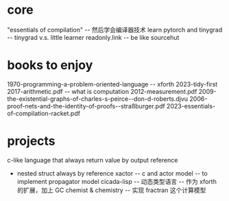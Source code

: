 # core

"essentials of compilation" -- 然后学会编译器技术
learn pytorch and tinygrad -- tinygrad v.s. little learner
readonly.link -- be like sourcehut

# books to enjoy

1970-programming-a-problem-oriented-language -- xforth
2023-tidy-first
2017-arithmetic.pdf -- what is computation
2012-measurement.pdf
2009-the-existential-graphs-of-charles-s-peirce--don-d-roberts.djvu
2006-proof-nets-and-the-identity-of-proofs--straßburger.pdf
2023-essentials-of-compilation-racket.pdf

# projects

c-like language that always return value by output reference
- nested struct always by reference
xactor -- c and actor model -- to implement propagator model
cicada-lisp -- 动态类型语言 -- 作为 xforth 的扩展，加上 GC
chemist & chemistry -- 实现 fractran 这个计算模型

